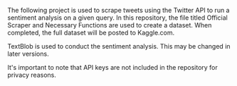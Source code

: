 The following project is used to scrape tweets using the Twitter API to run a sentiment analysis on a given query. 
In this repository, the file titled Official Scraper and Necessary Functions are used to create a dataset. When 
completed, the full dataset will be posted to Kaggle.com.

TextBlob is used to conduct the sentiment analysis. This may be changed in later versions.

It's important to note that API keys are not included in the repository for privacy reasons.